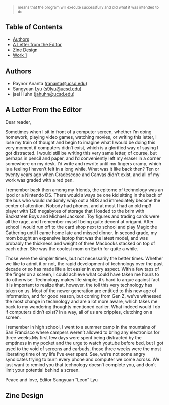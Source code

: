 > <sub> means that the program will execute successfully and did what it was intended to do </sub>

## Table of Contents

- [Authors](https://rayytsn9.github.io/ROBOTT/#Authors)
- [A Letter from the Editor](https://rayytsn9.github.io/ROBOTT/#A-Letter-From-the-Editor)
- [Zine Design](https://rayytsn9.github.io/ROBOTT/#Zine-Design)
- [Work 1](https://rayytsn9.github.io/ROBOTT/#Work-1)

## Authors

- Raynor Ananta     (rananta@ucsd.edu)
- Sangyuan Lyu      (s9lyu@ucsd.edu)
- jael Huhn         (jahuhn@ucsd.edu)

## A Letter From the Editor

Dear reader,

  Sometimes when I sit in front of a computer screen, whether I’m doing homework, playing video games, watching movies, or writing this letter, I lose my train of thought and begin to imagine what I would be doing this very moment if computers didn’t exist, which is a glorified way of saying I got distracted. I would still be writing this very same letter, of course, but perhaps in pencil and paper, and I’d conveniently left my eraser in a corner somewhere on my desk. I’d write and rewrite until my fingers cramp, which is a feeling I haven’t felt in a long while. What was it like back then? Ten or twenty years ago when Gradescope and Canvas didn’t exist, and all of my work was graded with a red pen.
  
  I remember back then among my friends, the epitome of technology was an Ipod or a Nintendo DS. There would always be one kid sitting in the back of the bus who would randomly whip out a NDS and immediately become the center of attention. Nobody had phones, and at most I had an old mp3 player with 128 megabytes of storage that I loaded to the brim with Backstreet Boys and Michael Jackson. Toy figures and trading cards were all the rage, and I remember myself being quite decent at origami. After school I would run off to the card shop next to school and play Magic the Gathering until I came home late and missed dinner. In second grade, my mom bought an expensive laptop that was the latest model, and was probably the thickness and weight of three Macbooks stacked on top of each other. She was the coolest mom on Earth for quite a while. 
  
  Those were the simpler times, but not necessarily the better times. Whether we like to admit it or not, the rapid development of technology over the past decade or so has made life a lot easier in every aspect. With a few taps of the finger on a screen, I could achieve what could have taken me hours to do otherwise. Technology makes life simple; it’s hard to argue against fact. It is important to realize that, however, the toll this very technology has taken on us. Most of the newer generation are entitled to this new age of information, and for good reason, but coming from Gen Z, we’ve witnessed the most change in technology and are a lot more aware, which takes me back to my wandering thoughts mentioned earlier. What indeed would I do if computers didn’t exist? In a way, all of us are cripples, clutching on a screen.
  
  I remember in high school, I went to a summer camp in the mountains of San Francisco where campers weren’t allowed to bring any electronics for three weeks.My first few days were spent being distracted by the emptiness in my pocket and the urge to watch youtube before bed, but I got used to the void of screens and earbuds, those three weeks were the most liberating time of my life I’ve ever spent. See, we’re not some angry syndicates trying to burn every phone and computer we come across. We just want to remind you that technology doesn’t complete you, and don’t limit your potential behind a screen. 

Peace and love,
Editor
Sangyuan “Leon” Lyu


## Zine Design
